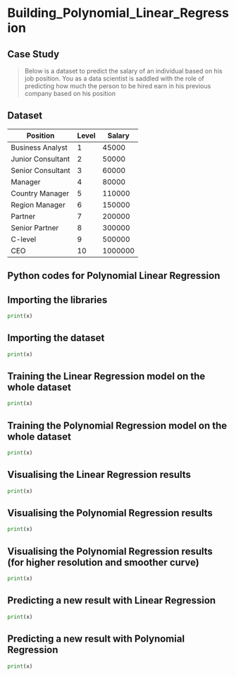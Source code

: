 # Building_Polynomial_Linear_Regression
## Case Study
>Below is a dataset to predict the salary of an individual based on his job position. You as a data scientist is saddled with the role of predicting how much the person to be hired earn in his previous company based on his position

## Dataset
|Position	|Level	|Salary|
|---------|-------|-------|
|Business Analyst|	1|	45000|
|Junior Consultant|	2	|50000|
|Senior Consultant|	3|	60000|
|Manager|	4	|80000|
|Country Manager	|5	|110000|
|Region Manager|	6	|150000|
|Partner|	7	|200000|
|Senior Partner|	8	|300000|
|C-level|	9	|500000|
|CEO|	10	|1000000|

## Python codes for Polynomial Linear Regression

## Importing the libraries
```python
print(x)
```

## Importing the dataset
```python
print(x)
```

## Training the Linear Regression model on the whole dataset
```python
print(x)
```

## Training the Polynomial Regression model on the whole dataset
```python
print(x)
```

## Visualising the Linear Regression results
```python
print(x)
```

## Visualising the Polynomial Regression results
```python
print(x)
```

## Visualising the Polynomial Regression results (for higher resolution and smoother curve)
```python
print(x)
```

## Predicting a new result with Linear Regression
```python
print(x)
```

## Predicting a new result with Polynomial Regression
```python
print(x)
```


